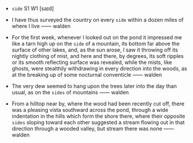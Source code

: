 - `side` S1 W1 [saɪd]



-  I have thus surveyed the country on every `side` within a dozen miles of where I live —— walden

-  For the first week, whenever I looked out on the pond it impressed me like a tarn high up on the `side` of a mountain, its bottom far above the surface of other lakes, and, as the sun arose, I saw it throwing off its nightly clothing of mist, and here and there, by degrees, its soft ripples or its smooth reflecting surface was revealed, while the mists, like ghosts, were stealthily withdrawing in every direction into the woods, as at the breaking up of some nocturnal conventicle —— walden

-  The very dew seemed to hang upon the trees later into the day than usual, as on the `sides` of mountains —— walden

-  From a hilltop near by, where the wood had been recently cut off, there was a pleasing vista southward across the pond, through a wide indentation in the hills which form the shore there, where their opposite `sides` sloping toward each other suggested a stream flowing out in that direction through a wooded valley, but stream there was none —— walden